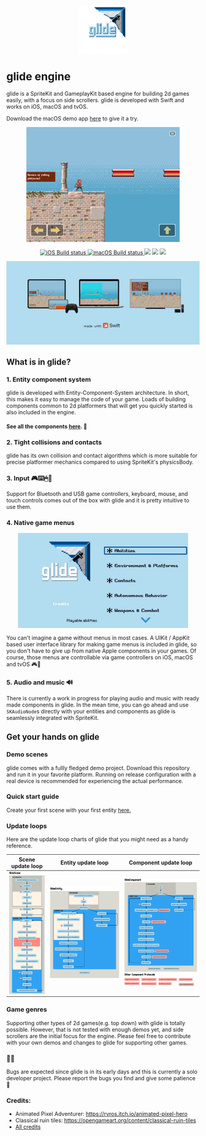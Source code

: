 <p align="center">
    <img src="Docs/glide_logo_transparent.png" width="128" max-width="80%" alt="Glide"/>
</p>

# glide engine

glide is a SpriteKit and GameplayKit based engine for building 2d games easily, with a focus on side scrollers. glide is developed with Swift and works on iOS, macOS and tvOS. 

Download the macOS demo app [here](https://github.com/cocoatoucher/Glide/raw/master/Docs/GlideDemo.zip) to give it a try.

<p align="center">
	<a href="https://vimeo.com/334243593">
    <img src="Docs/jump.gif" width="400" max-width="80%" alt="A glimpse of the glide's features">
    </a>
</p>

<p align="center">
	<a href="https://app.bitrise.io/app/b14b754f747dc2fa">
        <img src="https://app.bitrise.io/app/b14b754f747dc2fa/status.svg?token=2DJHooo6_IVnbLRAFbfxzQ" alt="iOS Build status"/>
    </a>
    <a href="https://app.bitrise.io/app/a302dd2ce8710bf2">
        <img src="https://app.bitrise.io/app/a302dd2ce8710bf2/status.svg?token=I5JPNr5-g_hAj2kR6mtZaA" alt="macOS Build status"/>
    </a>
    <img src="https://img.shields.io/badge/Swift-5.0-orange.svg"/>
    <img src="https://img.shields.io/badge/PRs-welcome-brightgreen.svg?style=flat-square"/>
    <a href="mailto:cocoatoucher@posteo.se">
        <img src="https://img.shields.io/badge/contact-cocoatoucher-yellow.svg?style=flat"/>
    </a>
</p>

<p align="center">
    <img src="Docs/glide_devices.png" max-width="80%" alt="glide devices"/>
</p>

## What is in glide?

### 1. Entity component system
glide is developed with Entity-Component-System architecture. In short, this makes it easy to manage the code of your game. Loads of building components common to 2d platformers that will get you quickly started is also included in the engine. 

#### See all the components [here](Docs/Components.md). 👾

### 2. Tight collisions and contacts
glide has its own collision and contact algorithms which is more suitable for precise platformer mechanics compared to using SpriteKit's physicsBody.

### 3. Input 🎮⌨️🖱🔲
Support for Bluetooth and USB game controllers, keyboard, mouse, and touch controls comes out of the box with glide and it is pretty intuitive to use them.

### 4. Native game menus

<p align="center">
    <img src="Docs/navigatable.gif" width="444" max-width="80%"/>
</p>

You can't imagine a game without menus in most cases. A UIKit / AppKit based user interface library for making game menus is included in glide, so you don't have to give up from native Apple components in your games. Of course, those menus are controllable via game controllers on iOS, macOS and tvOS 🎮💃

### 5. Audio and music 🔊
There is currently a work in progress for playing audio and music with ready made components in glide. In the mean time, you can go ahead and use `SKAudioNode`s directly with your entities and components as glide is seamlessly integrated with SpriteKit.

## Get your hands on glide

### Demo scenes
glide comes with a fullly fledged demo project. Download this repository and run it in your favorite platform. Running on release configuration with a real device is recommended for experiencing the actual performance.

### Quick start guide
Create your first scene with your first entity [here.](Docs/QuickStartGuide.md)

### Update loops
Here are the update loop charts of glide that you might need as a handy reference.

Scene update loop       |  Entity update loop     |  Component update loop
:-------------------------:|:-------------------------:|:-------------------------:
![alt text](Docs/glide-update-cycle-scene.png "Update cycle of a scene")  |  ![alt text](Docs/glide-update-cycle-entity.png "Update cycle of an entity")  |  ![alt text](Docs/glide-update-cycle-component.png "Update cycle of a component")

### Game genres
Supporting other types of 2d games(e.g. top down) with glide is totally possible. However, that is not tested with enough demos yet, and side scrollers are the initial focus for the engine. Please feel free to contribute with your own demos and changes to glide for supporting other games.

### 🐞🐜
Bugs are expected since glide is in its early days and this is currently a solo developer project. Please report the bugs you find and give some patience 🙏

### Credits:

- Animated Pixel Adventurer: https://rvros.itch.io/animated-pixel-hero
- Classical ruin tiles: https://opengameart.org/content/classical-ruin-tiles
- [All credits](Docs/AssetCredits.md)
